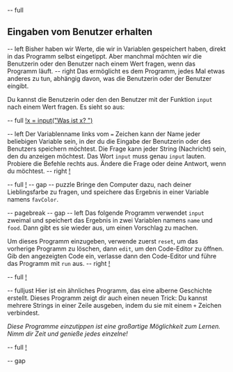 -- full
## Eingaben vom Benutzer erhalten
-- left
Bisher haben wir Werte, die wir in Variablen gespeichert haben, direkt in das Programm selbst eingetippt. Aber manchmal möchten wir die Benutzerin oder den Benutzer nach einem Wert fragen, wenn das Programm läuft.
-- right
Das ermöglicht es dem Programm, jedes Mal etwas anderes zu tun, abhängig davon, was die Benutzerin oder der Benutzer eingibt.

Du kannst die Benutzerin oder den den Benutzer mit der Funktion `input` nach einem Wert fragen. Es sieht so aus:

-- full
[!x = input("Was ist x? ")](p12-inputSyntax.png)

-- left
Der Variablenname links vom `=` Zeichen kann der Name jeder beliebigen Variable sein, in der du die Eingabe der Benutzerin oder des Benutzers speichern möchtest. Die Frage kann jeder String (Nachricht) sein, den du anzeigen möchtest. Das Wort `input` muss genau `input` lauten.
Probiere die Befehle rechts aus. Ändere die Frage oder deine Antwort, wenn du möchtest.
-- right
[!](p12-rainbowPonyScreen.png)

-- full
[!](p12-askCapital.png)
-- gap
-- puzzle
Bringe den Computer dazu, nach deiner Lieblingsfarbe zu fragen, und speichere das Ergebnis in einer Variable namens `favColor`.

-- pagebreak
-- gap
-- left
Das folgende Programm verwendet `input` zweimal und speichert das Ergebnis in zwei Variablen namens `name` und `food`. Dann gibt es sie wieder aus, um einen Vorschlag zu machen.

Um dieses Programm einzugeben, verwende zuerst `reset`, um das vorherige Programm zu löschen, dann `edit`, um den Code-Editor zu öffnen. Gib den angezeigten Code ein, verlasse dann den Code-Editor und führe das Programm mit `run` aus.
-- right
[!](p12-cookingBot.png)

-- full
[!](p12-listing1.png)

-- fulljust
Hier ist ein ähnliches Programm, das eine alberne Geschichte erstellt. Dieses Programm zeigt dir auch einen neuen Trick: Du kannst mehrere Strings in einer Zeile ausgeben, indem du sie mit einem `+` Zeichen verbindest.

_Diese Programme einzutippen ist eine großartige Möglichkeit zum Lernen. Nimm dir Zeit und genieße jedes einzelne!_

-- full
[!](p12-listing2.png)

-- gap
